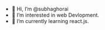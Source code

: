 - 👋 Hi, I’m @subhaghorai
- 👀 I’m interested in web Devlopment.
- 🌱 I’m currently learning react.js.
<!---
subhaghorai/subhaghorai is a ✨ special ✨ repository because its `README.md` (this file) appears on your GitHub profile.
You can click the Preview link to take a look at your changes.
--->

